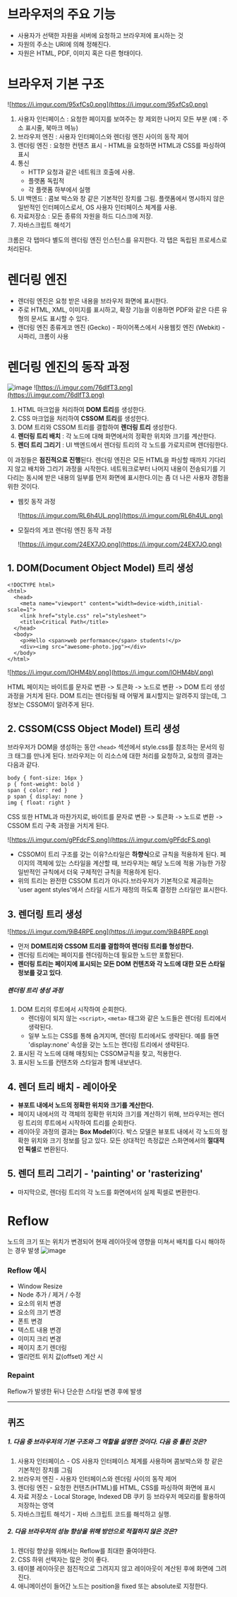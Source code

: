 # 브라우저의 주요 기능

- 사용자가 선택한 자원을 서버에 요청하고 브라우저에 표시하는 것
- 자원의 주소는 URI에 의해 정해진다.
- 자원은 HTML, PDF, 이미지 혹은 다른 형태이다.

# 브라우저 기본 구조

![https://i.imgur.com/95xfCs0.png](https://i.imgur.com/95xfCs0.png)

1. 사용자 인터페이스 : 요청한 페이지를 보여주는 창 제외한 나머지 모든 부분 (예 : 주소 표시줄, 북마크 메뉴)
2. 브라우저 엔진 : 사용자 인터페이스와 렌더링 엔진 사이의 동작 제어
3. 렌더링 엔진 : 요청한 컨텐츠 표시 - HTML을 요청하면 HTML과 CSS를 파싱하여 표시
4. 통신
    - HTTP 요청과 같은 네트워크 호출에 사용.
    - 플랫폼 독립적
    - 각 플랫폼 하부에서 실행
5. UI 백엔드 : 콤보 박스와 창 같은 기본적인 장치를 그림. 플랫폼에서 명시하지 않은 일반적인 인터페이스로서, OS 사용자 인터페이스 체계를 사용.
6. 자료저장소 : 모든 종류의 자원을 하드 디스크에 저장.
7. 자바스크립트 해석기

크롬은 각 탭마다 별도의 렌더링 엔진 인스턴스를 유지한다. 각 탭은 독립된 프로세스로 처리된다.

# 렌더링 엔진

- 렌더링 엔진은 요청 받은 내용을 브라우저 화면에 표시한다.
- 주로 HTML, XML, 이미지를 표시하고, 확장 기능을 이용하면 PDF와 같은 다른 유형의 문서도 표시할 수 있다.
- 렌더링 엔진 종류게코 엔진 (Gecko) - 파이어폭스에서 사용웹킷 엔진 (Webkit) - 사파리, 크롬이 사용

# 렌더링 엔진의 동작 과정

![image](https://user-images.githubusercontent.com/79408217/190385124-1a89148f-db88-4287-965d-677a09a3c081.png)
![https://i.imgur.com/76dlfT3.png](https://i.imgur.com/76dlfT3.png)

1. HTML 마크업을 처리하여 **DOM 트리**를 생성한다.
2. CSS 마크업을 처리하여 **CSSOM 트리**를 생성한다.
3. DOM 트리와 CSSOM 트리를 결합하여 **렌더링 트리** 생성한다.
4. **렌더링 트리 배치** : 각 노드에 대해 화면에서의 정확한 위치와 크기를 계산한다.
5. **렌더 트리 그리기** : UI 백엔드에서 렌더링 트리의 각 노드를 가로지르며 렌더링한다.

이 과정들은 **점진적으로 진행**된다. 렌더링 엔진은 모든 HTML을 파싱할 때까지 기다리지 않고 배치와 그리기 과정을 시작한다. 네트워크로부터 나머지 내용이 전송되기를 기다리는 동시에 받은 내용의 일부를 먼저 화면에 표시한다.이는 좀 더 나은 사용자 경험을 위한 것이다.

- 웹킷 동작 과정
    
    ![https://i.imgur.com/RL6h4UL.png](https://i.imgur.com/RL6h4UL.png)
    
- 모질라의 게코 렌더링 엔진 동작 과정
    
    ![https://i.imgur.com/24EX7JO.png](https://i.imgur.com/24EX7JO.png)
    

## 1. DOM(Document Object Model) 트리 생성

```
<!DOCTYPE html>
<html>
  <head>
    <meta name="viewport" content="width=device-width,initial-scale=1">
    <link href="style.css" rel="stylesheet">
    <title>Critical Path</title>
  </head>
  <body>
    <p>Hello <span>web performance</span> students!</p>
    <div><img src="awesome-photo.jpg"></div>
  </body>
</html>

```

![https://i.imgur.com/lOHM4bV.png](https://i.imgur.com/lOHM4bV.png)

HTML 페이지는 바이트를 문자로 변환 -> 토큰화 -> 노드로 변환 -> DOM 트리 생성 과정을 거치게 된다. DOM 트리는 렌더링될 때 어떻게 표시할지는 알려주지 않는데, 그 정보는 CSSOM이 알려주게 된다.

## 2. CSSOM(CSS Object Model) 트리 생성

브라우저가 DOM을 생성하는 동안 `<head>` 섹션에서 style.css를 참조하는 문서의 링크 태그를 만나게 된다. 브라우저는 이 리소스에 대한 처리를 요청하고, 요청의 결과는 다음과 같다.

```
body { font-size: 16px }
p { font-weight: bold }
span { color: red }
p span { display: none }
img { float: right }

```

CSS 또한 HTML과 마찬가지로, 바이트를 문자로 변환 -> 토큰화 -> 노드로 변환 -> CSSOM 트리 구축 과정을 거치게 된다.

![https://i.imgur.com/gPFdcFS.png](https://i.imgur.com/gPFdcFS.png)

- CSSOM이 트리 구조를 갖는 이유?스타일은 **하향식**으로 규칙을 적용하게 된다. 페이지의 객체에 있는 스타일을 계산할 때, 브라우저는 해당 노드에 적용 가능한 가장 일반적인 규칙에서 더욱 구체적인 규칙을 적용하게 된다.
- 위의 트리는 완전한 CSSOM 트리가 아니다.브라우저가 기본적으로 제공하는 'user agent styles'에서 스타일 시트가 재정의 하도록 결정한 스타일만 표시한다.

## 3. 렌더링 트리 생성

![https://i.imgur.com/9iB4RPE.png](https://i.imgur.com/9iB4RPE.png)

- 먼저 **DOM트리와 CSSOM 트리를 결합하여 렌더링 트리를 형성한다.**
- 렌더링 트리에는 페이지를 렌더링하는데 필요한 노드만 포함된다.
- **렌더링 트리는 페이지에 표시되는 모든 DOM 컨텐츠와 각 노드에 대한 모든 스타일 정보를 갖고 있다**.

##### 렌더링 트리 생성 과정

1. DOM 트리의 루트에서 시작하여 순회한다.
    - 렌더링이 되지 않는 `<script>`, `<meta>` 태그와 같은 노드들은 렌더링 트리에서 생략된다.
    - 일부 노드는 CSS를 통해 숨겨지며, 렌더링 트리에서도 생략된다. 예를 들면 'display:none' 속성을 갖는 노드는 렌더링 트리에서 생략된다.
2. 표시된 각 노드에 대해 매칭되는 CSSOM규칙을 찾고, 적용한다.
3. 표시된 노드를 컨텐츠와 스타일과 함께 내보낸다.

##  4. 렌더 트리 배치 - 레이아웃

- **뷰포트 내에서 노드의 정확한 위치와 크기를 계산한다.**
- 페이지 내에서의 각 객체의 정확한 위치와 크기를 계산하기 위해, 브라우저는 렌더링 트리의 루트에서 시작하여 트리를 순회한다.
- 레이아웃 과정의 결과는 **Box Model**이다. 박스 모델은 뷰포트 내에서 각 노드의 정확한 위치와 크기 정보를 담고 있다. 모든 상대적인 측정값은 스화면에서의 **절대적인 픽셀**로 변환된다.

##  5. 렌더 트리 그리기 - 'painting' or 'rasterizing'
- 마지막으로, 렌더링 트리의 각 노드를 화면에서의 실제 픽셀로 변환한다.

# Reflow
노드의 크기 또는 위치가 변경되어 현재 레이아웃에 영향을 미쳐서 배치를 다시 해야하는 경우 발생
![image](https://user-images.githubusercontent.com/79408217/190394801-9f05f1ab-e28b-402e-a0d1-e711e2f353c1.png)

### Reflow 예시  
- Window Resize
- Node 추가 / 제거 / 수정
- 요소의 위치 변경
- 요소의 크기 변경
- 폰트 변경
- 텍스트 내용 변경
- 이미지 크리 변경
- 페이지 초기 렌더링
- 엘리먼트 위치 값(offset) 계산 시

### Repaint
Reflow가 발생한 뒤나 단순한 스타일 변경 후에 발생
- - -
## 퀴즈
##### 1. 다음 중 브라우저의 기본 구조와 그 역할을 설명한 것이다. 다음 중 틀린 것은?
  1. 사용자 인터페이스 - OS 사용자 인터페이스 체계를 사용하며 콤보박스와 창 같은 기본적인 장치를 그림
  2. 브라우저 엔진 - 사용자 인터페이스와 렌더링 사이의 동작 제어
  3. 렌더링 엔진 - 요청한 컨텐츠(HTML)를 HTML, CSS를 파싱하여 화면에 표시 
  4. 자료 저장소 - Local Storage, Indexed DB 쿠키 등 브라우저 메모리를 활용하여 저장하는 영역
  5. 자바스크립트 해석기 - 자바 스크립트 코드를 해석하고 실행.

##### 2. 다음 브라우저의 성능 향상을 위해 방안으로 적절하지 않은 것은?
  1. 렌더링 향상을 위해서는 Reflow를 최대한 줄여야한다.
  2. CSS 하위 선택자는 많은 것이 좋다.
  3. 테이블 레이아웃은 점진적으로 그려지지 않고 레이아웃이 계산된 후에 화면에 그려진다.
  4. 애니메이션이 들어간 노드는 position을 fixed 또는 absolute로 지정한다.
